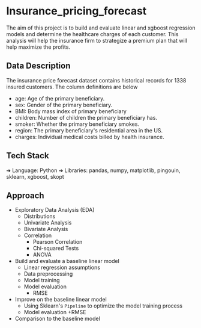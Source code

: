# Insurance_pricing_forecast

The aim of this project is to build and evaluate linear and xgboost regression models and determine the healthcare charges of each customer. This analysis will help the insurance firm to strategize a premium plan that will help maximize the profits.

## Data Description

The insurance price forecast dataset contains historical records for 1338 insured
customers. The column definitions are below
* age: Age of the primary beneficiary.
* sex: Gender of the primary beneficiary.
* BMI: Body mass index of primary beneficiary
* children: Number of children the primary beneficiary has.
* smoker: Whether the primary beneficiary smokes.
* region: The primary beneficiary's residential area in the US.
* charges: Individual medical costs billed by health insurance.

## Tech Stack
➔ Language: Python
➔ Libraries: pandas, numpy, matplotlib, pingouin, sklearn, xgboost, skopt

## Approach
* Exploratory Data Analysis (EDA)
  - Distributions
  - Univariate Analysis
  - Bivariate Analysis
  - Correlation
    + Pearson Correlation
    + Chi-squared Tests
    + ANOVA
* Build and evaluate a baseline linear model
  - Linear regression assumptions
  - Data preprocessing
  - Model training
  - Model evaluation
    + RMSE
* Improve on the baseline linear model
  - Using Sklearn's `Pipeline` to optimize the model training process
  - Model evaluation
    +RMSE
* Comparison to the baseline model
